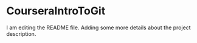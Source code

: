 # CourseraIntroToGit

I am editing the README file. Adding some more details about the project description.
